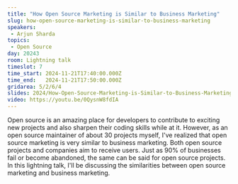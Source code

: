 ```yaml
---
title: "How Open Source Marketing is Similar to Business Marketing"
slug: how-open-source-marketing-is-similar-to-business-marketing
speakers:
 - Arjun Sharda
topics:
 - Open Source
day: 20243
room: Lightning talk
timeslot: 7
time_start: 2024-11-21T17:40:00.000Z
time_end:   2024-11-21T17:50:00.000Z
gridarea: 5/2/6/4
slides: 2024/How-Open-Source-Marketing-is-Similar-to-Business-Marketing.pdf
video: https://youtu.be/0QysnW8fdIA
---
```


Open source is an amazing place for developers to contribute to exciting new projects and also sharpen their coding skills while at it. However, as an open source maintainer of about 30 projects myself, I've realized that open source marketing is very similar to business marketing. Both open source projects and companies aim to receive users. Just as 90% of businesses fail or become abandoned, the same can be said for open source projects. In this lightning talk, I'll be discussing the similarities between open source marketing and business marketing.